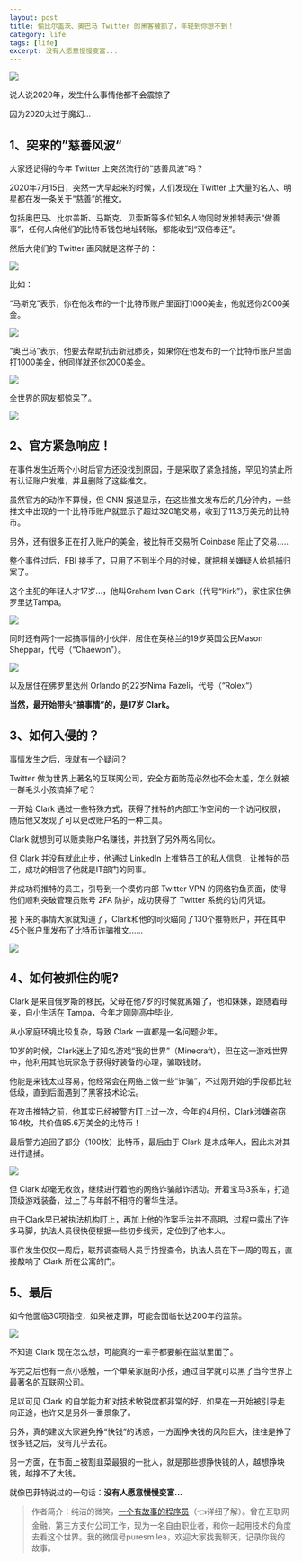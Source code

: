 ```yaml
---
layout: post
title: 偷比尔盖茨、奥巴马 Twitter 的黑客被抓了，年轻到你想不到！
category: life
tags: [life]
excerpt: 没有人愿意慢慢变富...
---
```


![](http://favorites.ren/assets/images/2020/it/heike/heike01.jpg) 

说人说2020年，发生什么事情他都不会震惊了

因为2020太过于魔幻...

## 1、突来的”慈善风波“

大家还记得的今年 Twitter 上突然流行的“慈善风波”吗？

2020年7月15日，突然一大早起来的时候，人们发现在 Twitter 上大量的名人、明星都在发一条关于“慈善”的推文。

包括奥巴马、比尔盖斯、马斯克、贝索斯等多位知名人物同时发推特表示“做善事”，任何人向他们的比特币钱包地址转账，都能收到“双倍奉还”。

然后大佬们的 Twitter 画风就是这样子的：

![](http://favorites.ren/assets/images/2020/it/heike/heike02.jpg) 

比如：

“马斯克”表示，你在他发布的一个比特币账户里面打1000美金，他就还你2000美金。

![](http://favorites.ren/assets/images/2020/it/heike/heike03.jpg) 

“奥巴马”表示，他要去帮助抗击新冠肺炎，如果你在他发布的一个比特币账户里面打1000美金，他同样就还你2000美金。

![](http://favorites.ren/assets/images/2020/it/heike/heike04.jpg) 

全世界的网友都惊呆了。

![](http://favorites.ren/assets/images/2020/it/heike/heike05.jpg) 

## 2、官方紧急响应！

在事件发生近两个小时后官方还没找到原因，于是采取了紧急措施，罕见的禁止所有认证账户发推，并且删除了这些推文。

虽然官方的动作不算慢，但 CNN 报道显示，在这些推文发布后的几分钟内，一些推文中出现的一个比特币账户就显示了超过320笔交易，收到了11.3万美元的比特币。

另外，还有很多正在打入账户的美金，被比特币交易所 Coinbase 阻止了交易.....

整个事件过后，FBI 接手了，只用了不到半个月的时候，就把相关嫌疑人给抓捕归案了。

这个主犯的年轻人才17岁...，他叫Graham Ivan Clark（代号“Kirk”），家住家住佛罗里达Tampa。

![](http://favorites.ren/assets/images/2020/it/heike/heike06.jpg) 

同时还有两个一起搞事情的小伙伴，居住在英格兰的19岁英国公民Mason Sheppar，代号（“Chaewon”）。

![](http://favorites.ren/assets/images/2020/it/heike/heike07.jpg) 

以及居住在佛罗里达州 Orlando 的22岁Nima Fazeli，代号（“Rolex“）

**当然，最开始带头“搞事情”的，是17岁 Clark。**

## 3、如何入侵的？

事情发生之后，我就有一个疑问？

Twitter 做为世界上著名的互联网公司，安全方面防范必然也不会太差，怎么就被一群毛头小孩搞掉了呢？

一开始 Clark 通过一些特殊方式，获得了推特的内部工作空间的一个访问权限，随后他又发现了可以更改账户名的一种工具。

Clark 就想到可以贩卖账户名赚钱，并找到了另外两名同伙。

但 Clark 并没有就此止步，他通过 LinkedIn 上推特员工的私人信息，让推特的员工，成功的相信了他就是IT部门的同事。

并成功将推特的员工，引导到一个模仿内部 Twitter VPN 的网络钓鱼页面，使得他们顺利突破管理员账号 2FA 防护，成功获得了 Twitter 系统的访问凭证。

接下来的事情大家就知道了，Clark和他的同伙瞄向了130个推特账户，并在其中45个账户里发布了比特币诈骗推文......

![](http://favorites.ren/assets/images/2020/it/heike/heike08.jpg) 

## 4、如何被抓住的呢?

Clark 是来自俄罗斯的移民，父母在他7岁的时候就离婚了，他和妹妹，跟随着母亲，自小生活在 Tampa，今年才刚刚高中毕业。

从小家庭环境比较复杂，导致 Clark 一直都是一名问题少年。

10岁的时候，Clark迷上了知名游戏“我的世界”（Minecraft），但在这一游戏世界中，他利用其他玩家急于获得好装备的心理，骗取钱财。

他能是来钱太过容易，他经常会在网络上做一些“诈骗”，不过刚开始的手段都比较低级，直到后面遇到了黑客技术论坛。

在攻击推特之前，他其实已经被警方盯上过一次，今年的4月份，Clark涉嫌盗窃164枚，共价值85.6万美金的比特币！

最后警方追回了部分（100枚）比特币，最后由于 Clark 是未成年人，因此未对其进行逮捕。

![](http://favorites.ren/assets/images/2020/it/heike/heike09.jpg) 

但 Clark 却毫无收敛，继续进行着他的网络诈骗敲诈活动。开着宝马3系车，打造顶级游戏装备，过上了与年龄不相符的奢华生活。

由于Clark早已被执法机构盯上，再加上他的作案手法并不高明，过程中露出了许多马脚，执法人员很快便根据一些初步线索，定位到了他本人。

事件发生仅仅一周后，联邦调查局人员手持搜查令，执法人员在下一周的周五，直接敲响了 Clark 所在公寓的门。


## 5、最后

如今他面临30项指控，如果被定罪，可能会面临长达200年的监禁。

![](http://favorites.ren/assets/images/2020/it/heike/heike10.jpg) 

不知道 Clark 现在怎么想，可能真的一辈子都要躺在监狱里面了。

写完之后也有一点小感触，一个单亲家庭的小孩，通过自学就可以黑了当今世界上最著名的互联网公司。

足以可见 Clark 的自学能力和对技术敏锐度都非常的好，如果在一开始被引导走向正途，也许又是另外一番景象了。

另外，真的建议大家避免挣“快钱”的诱惑，一方面挣快钱的风险巨大，往往是挣了很多钱之后，没有几乎去花。

另一方面，在市面上被割韭菜最狠的一批人，就是那些想挣快钱的人，越想挣块钱，越挣不了大钱。

就像巴菲特说过的一句话：**没有人愿意慢慢变富...**


>作者简介：纯洁的微笑，[一个有故事的程序员](https://mp.weixin.qq.com/s/bPk_-DcGF_7lTDoR1pKqVg)（👈详细了解）。曾在互联网金融，第三方支付公司工作，现为一名自由职业者，和你一起用技术的角度去看这个世界。我的微信号puresmilea，欢迎大家找我聊天，记录你我的故事。